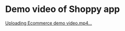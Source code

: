 # Demo video of Shoppy app 
[Uploading Ecommerce demo video.mp4…](https://github.com/user-attachments/assets/0e3a7f58-7ad0-45ec-a6dc-beea14f5b0c4)
